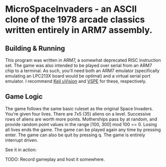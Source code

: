 # MicroSpaceInvaders - an ASCII clone of the 1978 arcade classics written entirely in ARM7 assembly. 

Building & Running
------------------

This program was written in ARM7, a somewhat deprecated RISC instruction set. The game was also intended to be played over serial from an ARM7 chip to a terminal. As such, you'll need both an ARM7 emulator (specifically emulating an LPC213X board would be optimal) and a virtual serial port emulator. I recommend [Keil uVision](http://www.keil.com/) and [VSPE](http://www.eterlogic.com/Products.VSPE.html) for these, respectively. 

Game Logic
----------

The game follows the same basic ruleset as the original Space Invaders. You're given four lives. There are 7x5 (35) aliens on a level. Successive rows of aliens are worth more points. Motherships pass by at random, and provide random point values in the range [100, 300] mod 100 == 0. Losing all lives ends the game. The game can be played again any time by pressing enter. The game can also be quit by pressing q. The game is entirely interrupt driven.  

See it in action:

TODO: Record gameplay and host it somewhere.